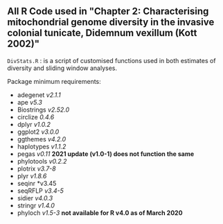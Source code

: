 ## All R Code used in "Chapter 2: Characterising mitochondrial genome diversity in the invasive colonial tunicate, Didemnum vexillum (Kott 2002)"

`DivStats.R` : is a script of customised functions used in both estimates of diversity and sliding window analyses. 

Package minimum requirements: 

- adegenet *v2.1.1* 
- ape *v5.3*
- Biostrings *v2.52.0* 
- circlize *0.4.6*
- dplyr *v1.0.2*
- ggplot2 *v3.0.0*
- ggthemes *v4.2.0*
- haplotypes *v1.1.2*
- pegas *v0.11*   **2021 update (v1.0-1) does not function the same**
- phylotools *v0.2.2*
- plotrix *v3.7-8*
- plyr *v1.8.6*
- seqinr *v3.45
- seqRFLP *v3.4-5*
- sidier *v4.0.3*
- stringr *v1.4.0*
- phyloch  *v1.5-3* **not available for R v4.0 as of March 2020**
